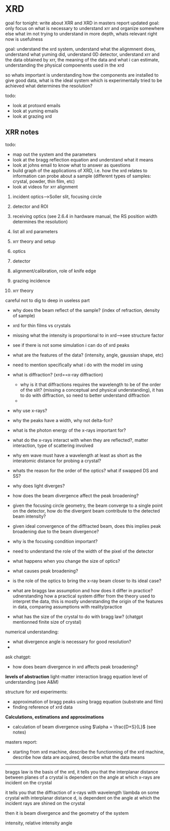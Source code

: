 # XRD

goal for tonight: write about XRR and XRD in masters report
updated goal: only focus on what is necessary to understand xrr and organize somewhere else what im not trying to understand in more depth, whats relevant right now is usefulness

goal: understand the xrd system, understand what the alignmnent does, understand what yuming did, understand 0D detector, understand xrr and the data obtained by xrr, the meaning of the data and what i can estimate, understanding the physical compoenents used in the xrd

so whats important is understanding how the components are installed to give good data, what is the ideal system which is experimentally tried to be achieved
what determines the resolution?

todo:
- look at protoxrd emails
- look at yuming emails
- look at grazing xrd

## XRR notes
todo:
- map out the system and the parameters
- look at the bragg reflection equation and understand what it means 
- look at johns email to know what to answer as questions
- build graph of the applications of XRD, i.e. how the xrd relates to information can probe about a sample (different types of samples: crystal, powder, thin film, etc)
- look at videos for xrr alignment
1. incident optics-->Soller slit, focusing circle
2. detector and ROI
3. receiving optics (see 2.6.4 in hardware manual, the RS position width determines the resolution)
4. list all xrd parameters
5. xrr theory and setup

1. optics
2. detector
3. alignment/calibration, role of knife edge
4. grazing incidence
5. xrr theory

careful not to dig to deep in useless part

* why does the beam reflect of the sample? (index of refraction, density of sample)
* xrd for thin films vs crystals
* missing what the intensity is proportional to in xrd-->see structure factor
* see if there is not some simulation i can do of xrd peaks
* what are the features of the data? (intensity, angle, gaussian shape, etc)
* need to mention specifically what i do with the model im using
* what is diffraction? (xrd==x-ray diffraction) 
	* why is it that diffractions requires the wavelength to be of the order of the slit? (missing a conceptual and physical understanding), it has to do with diffraction, so need to better understand diffraction
	* 
* why use x-rays? 
* why the peaks have a width, why not delta-fcn?
* what is the photon energy of the x-rays important for?
* what do the x-rays interact with when they are reflected?, matter interaction, type of scattering involved
* why em wave must have a wavelength at least as short as the interatomic distance for probing a crystal?
* whats the reason for the order of the optics? what if swapped DS and SS?

* why does light diverges?
* how does the beam divergence affect the peak broadening?
* given the focusing circle geometry, the beam converge to a single point on the detector, how do the divergent beam contribute to the detected beam intensity?
* given ideal convergence of the diffracted beam, does this implies peak broadening due to the beam divergence?
* why is the focusing condition important?
* need to understand the role of the width of the pixel of the detector
* what happens when you change the size of optics?

* what causes peak broadening?

* is the role of the optics to bring the x-ray beam closer to its ideal case?

* what are braggs law assumption and how does it differ in practice? udnerstanding how a practical system differ from the theory used to interpret the data, this is mostly understanding the origin of the features in data, comparing assumptions with reality/practice 
* what has the size of the crystal to do with bragg law? (chatgpt mentionned finite size of crystal)

numerical understanding:
* what divergence angle is necessary for good resolution?
* 

ask chatgpt:
- how does beam divergence in xrd affects peak broadening?



**levels of abstraction**
light-matter interaction
bragg equation level of understanding (see A&M)

structure for xrd experiments:
- approximation of bragg peaks using bragg equation (substrate and film)
- finding reference of xrd data

**Calculations, estimations and approximations**
- calculation of beam divergence using $\alpha = \frac{D+S}{L}$ (see notes)

masters report:
- starting from xrd machine, describe the functionning of the xrd machine, describe how data are acquired, describe what the data means

---
braggs law is the basis of the xrd, it tells you that the interplanar distance between planes of a crystal is dependent on the angle at which x-rays are incident on the crystal 

it tells you that the diffraction of x-rays with wavelength \lambda on some crystal with interplanar distance d, is dependent on the angle at which the incident rays are shined on the crystal

then it is beam divergence and the geometry of the system

intensity, relative intensity
angle





